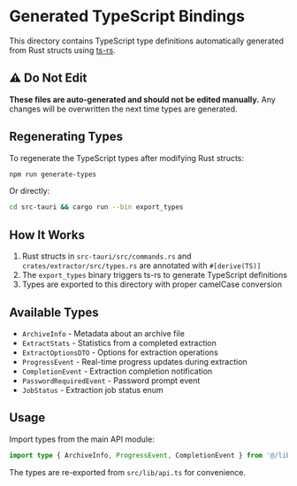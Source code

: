 # Generated TypeScript Bindings

This directory contains TypeScript type definitions automatically generated from Rust structs using [ts-rs](https://github.com/Aleph-Alpha/ts-rs).

## ⚠️ Do Not Edit

**These files are auto-generated and should not be edited manually.** Any changes will be overwritten the next time types are generated.

## Regenerating Types

To regenerate the TypeScript types after modifying Rust structs:

```bash
npm run generate-types
```

Or directly:

```bash
cd src-tauri && cargo run --bin export_types
```

## How It Works

1. Rust structs in `src-tauri/src/commands.rs` and `crates/extractor/src/types.rs` are annotated with `#[derive(TS)]`
2. The `export_types` binary triggers ts-rs to generate TypeScript definitions
3. Types are exported to this directory with proper camelCase conversion

## Available Types

- `ArchiveInfo` - Metadata about an archive file
- `ExtractStats` - Statistics from a completed extraction
- `ExtractOptionsDTO` - Options for extraction operations
- `ProgressEvent` - Real-time progress updates during extraction
- `CompletionEvent` - Extraction completion notification
- `PasswordRequiredEvent` - Password prompt event
- `JobStatus` - Extraction job status enum

## Usage

Import types from the main API module:

```typescript
import type { ArchiveInfo, ProgressEvent, CompletionEvent } from '@/lib/api';
```

The types are re-exported from `src/lib/api.ts` for convenience.
